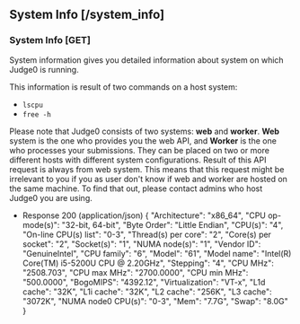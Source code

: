 ## System Info [/system_info]
### System Info [GET]
System information gives you detailed information about system on which Judge0 is running.

This information is result of two commands on a host system:
- `lscpu`
- `free -h`

Please note that Judge0 consists of two systems: **web** and **worker**. **Web** system is the one who
provides you the web API, and **Worker** is the one who processes your submissions. They can be placed on two or more
different hosts with different system configurations. Result of this API request is always from web system.
This means that this request might be irrelevant to you if you as user don't know if web and worker are
hosted on the same machine. To find that out, please contact admins who host Judge0 you are using.
+ Response 200 (application/json)
    {
        "Architecture": "x86_64",
        "CPU op-mode(s)": "32-bit, 64-bit",
        "Byte Order": "Little Endian",
        "CPU(s)": "4",
        "On-line CPU(s) list": "0-3",
        "Thread(s) per core": "2",
        "Core(s) per socket": "2",
        "Socket(s)": "1",
        "NUMA node(s)": "1",
        "Vendor ID": "GenuineIntel",
        "CPU family": "6",
        "Model": "61",
        "Model name": "Intel(R) Core(TM) i5-5200U CPU @ 2.20GHz",
        "Stepping": "4",
        "CPU MHz": "2508.703",
        "CPU max MHz": "2700.0000",
        "CPU min MHz": "500.0000",
        "BogoMIPS": "4392.12",
        "Virtualization": "VT-x",
        "L1d cache": "32K",
        "L1i cache": "32K",
        "L2 cache": "256K",
        "L3 cache": "3072K",
        "NUMA node0 CPU(s)": "0-3",
        "Mem": "7.7G",
        "Swap": "8.0G"
    }
